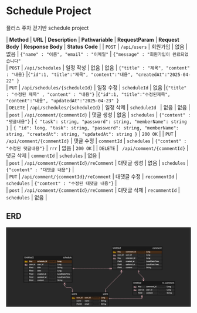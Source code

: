 # Schedule Project 
플러스 주차 걷기반 schedule project

| **Method** | **URL**                                       | **Description**            | **Pathvariable**      | **RequestParam** |  **Request Body**                                              | **Response Body**                                                                                                                              | **Status Code** |
| `POST`     | ` /api/users `                                | 회원가입                     | 없음                   |    없음            |   ` {"name" : "이름", "email" : "이메일" `                       |    ` {"message" : "회원가입이 완료되었습니다"  `          
| `POST`     | `/api/schedules`                              | 일정 작성                    | 없음                   |    없음            |   ` {"title" : "제목", "content" : "내용} `                     |` {"id":1, "title":"제목", "content":"내용", "createdAt":"2025-04-22" } `  
| `PUT`      | `/api/schedules/{scheduleId}`                 | 일정 수정                    | ` scheduleId `        |    없음            |` {"title" : "수정된 제목" , "content" : "내용"} `                 |` {"id":1, "title":"수정된제목", "content":"내용", "updatedAt":"2025-04-23" } `  
| `DELETE`   | `/api/schedules/{scheduleId}`                 | 일정 삭제                    | `scheduleId `         |    없음            | 없음                                                           |`  `  
| `post`     | `/api/comment/{commentId}`                    | 댓글 생성                    | 없음                   |   ` schedules `   |   ` {"content" : "댓글내용"} `                                  | `{ "task": string, "password": string, "memberName": string }`                                | `{ "id": long, "task": string, "password": string, "memberName": string, "createdAt": string, "updatedAt": string }`                               | `200 OK`        |
| `PUT`      | `/api/comment/{commentId}`                    | 댓글 수정                    | ` commentId `         |  ` schedules `    |   ` {"content" : "수정된 댓글내용"} `                             | ` rrr `                                                                                            | 없음                                                                                                                                             | `200 OK`        |
| `DELETE`   | ` /api/comment/{commentId}`                   | 댓글 삭제                    | ` commentId `         |  ` schedules `    | 없음                                                           |`  `  
| `post`     |  ` /api/comment/{commentId}/reComment `       | 대댓글 생성                   | 없음                   |  ` schedules `    | ` {"content" : "대댓글 내용"} `                                 |`  `  
| `PUT`      |    ` /api/comment/{commentId}/reComment `     | 대댓글 수정                   | ` recommentId `       |  ` schedules `    | ` {"content" : "수정된 대댓글 내용"} `                            |`  `  
| `post`     |      ` /api/comment/{commentId}/reComment `   | 대댓글 삭제                   | ` recommentId `       |  ` schedules `    | 없음                                                           |`  `  

## ERD 
![ERD 다이어그램](./docs/scheduleproject.png)